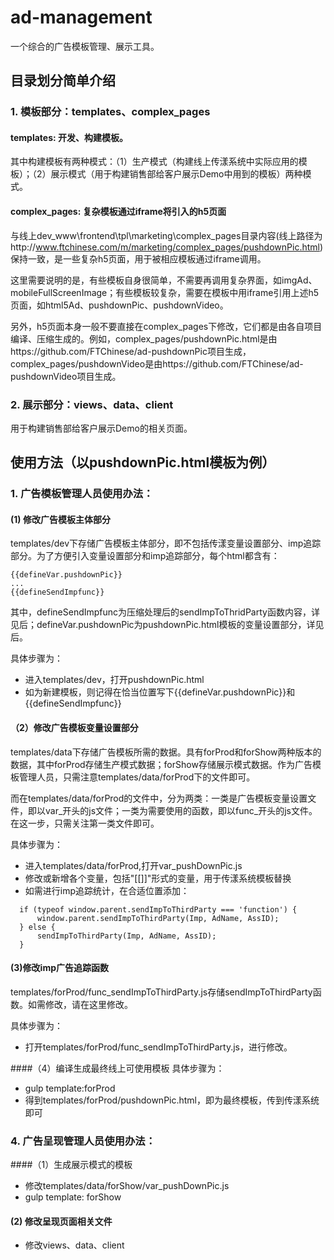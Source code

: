 # ad-management
一个综合的广告模板管理、展示工具。

## 目录划分简单介绍
### 1. 模板部分：templates、complex_pages
#### templates: 开发、构建模板。

其中构建模板有两种模式：（1）生产模式（构建线上传漾系统中实际应用的模板）；（2）展示模式（用于构建销售部给客户展示Demo中用到的模板）两种模式。

#### complex_pages: 复杂模板通过iframe将引入的h5页面
与线上dev_www\frontend\tpl\marketing\complex_pages目录内容(线上路径为http://www.ftchinese.com/m/marketing/complex_pages/pushdownPic.html)保持一致，是一些复杂h5页面，用于被相应模板通过iframe调用。

这里需要说明的是，有些模板自身很简单，不需要再调用复杂界面，如imgAd、mobileFullScreenImage；有些模板较复杂，需要在模板中用iframe引用上述h5页面，如html5Ad、pushdownPic、pushdownVideo。

另外，h5页面本身一般不要直接在complex_pages下修改，它们都是由各自项目编译、压缩生成的。例如，complex_pages/pushdownPic.html是由https://github.com/FTChinese/ad-pushdownPic项目生成， complex_pages/pushdownVideo是由https://github.com/FTChinese/ad-pushdownVideo项目生成。

### 2. 展示部分：views、data、client
用于构建销售部给客户展示Demo的相关页面。

## 使用方法（以pushdownPic.html模板为例）

### 1. 广告模板管理人员使用办法：
#### (1) 修改广告模板主体部分
templates/dev下存储广告模板主体部分，即不包括传漾变量设置部分、imp追踪部分。为了方便引入变量设置部分和imp追踪部分，每个html都含有：
```
{{defineVar.pushdownPic}}
...
{{defineSendImpfunc}}
```
其中，defineSendImpfunc为压缩处理后的sendImpToThridParty函数内容，详见后；defineVar.pushdownPic为pushdownPic.html模板的变量设置部分，详见后。

具体步骤为：

- 进入templates/dev，打开pushdownPic.html
- 如为新建模板，则记得在恰当位置写下{{defineVar.pushdownPic}}和{{defineSendImpfunc}}

#### （2）修改广告模板变量设置部分
templates/data下存储广告模板所需的数据。具有forProd和forShow两种版本的数据，其中forProd存储生产模式数据；forShow存储展示模式数据。作为广告模板管理人员，只需注意templates/data/forProd下的文件即可。

而在templates/data/forProd的文件中，分为两类：一类是广告模板变量设置文件，即以var_开头的js文件；一类为需要使用的函数，即以func_开头的js文件。在这一步，只需关注第一类文件即可。

具体步骤为：

- 进入templates/data/forProd,打开var_pushDownPic.js
- 修改或新增各个变量，包括"[[]]"形式的变量，用于传漾系统模板替换
- 如需进行imp追踪统计，在合适位置添加：

```
  if (typeof window.parent.sendImpToThirdParty === 'function') {
      window.parent.sendImpToThirdParty(Imp, AdName, AssID);
  } else {
      sendImpToThirdParty(Imp, AdName, AssID);
  }
```
#### (3)修改imp广告追踪函数
templates/forProd/func_sendImpToThirdParty.js存储sendImpToThirdParty函数。如需修改，请在这里修改。

具体步骤为：

- 打开templates/forProd/func_sendImpToThirdParty.js，进行修改。

####（4）编译生成最终线上可使用模板
具体步骤为：

- gulp template:forProd
- 得到templates/forProd/pushdownPic.html，即为最终模板，传到传漾系统即可

### 4. 广告呈现管理人员使用办法：
####（1）生成展示模式的模板
- 修改templates/data/forShow/var_pushDownPic.js
- gulp template: forShow

#### (2) 修改呈现页面相关文件
- 修改views、data、client